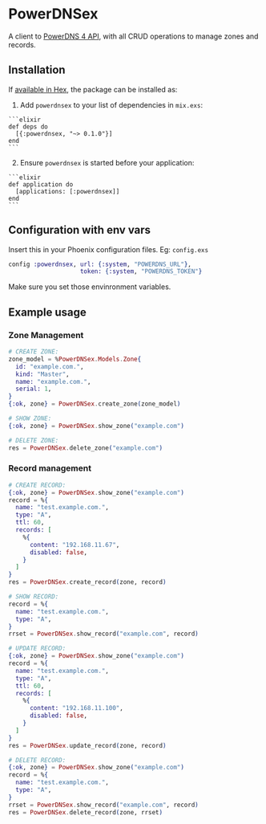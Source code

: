 # PowerDNSex

A client to [PowerDNS 4 API](https://doc.powerdns.com/md/httpapi/README/), with all CRUD operations to manage zones and records.

## Installation

If [available in Hex](https://hex.pm/docs/publish), the package can be installed as:

  1. Add `powerdnsex` to your list of dependencies in `mix.exs`:

    ```elixir
    def deps do
      [{:powerdnsex, "~> 0.1.0"}]
    end
    ```

  2. Ensure `powerdnsex` is started before your application:

    ```elixir
    def application do
      [applications: [:powerdnsex]]
    end
    ```

## Configuration with env vars
Insert this in your Phoenix configuration files. Eg:  `config.exs`
```elixir
config :powerdnsex, url: {:system, "POWERDNS_URL"},
                    token: {:system, "POWERDNS_TOKEN"}
```
Make sure you set those envinronment variables.

## Example usage

### Zone Management

```elixir
# CREATE ZONE:
zone_model = %PowerDNSex.Models.Zone{
  id: "example.com.",
  kind: "Master",
  name: "example.com.",
  serial: 1,
}
{:ok, zone} = PowerDNSex.create_zone(zone_model)

# SHOW ZONE:
{:ok, zone} = PowerDNSex.show_zone("example.com")

# DELETE ZONE:
res = PowerDNSex.delete_zone("example.com")
```


### Record management

```elixir
# CREATE RECORD:
{:ok, zone} = PowerDNSex.show_zone("example.com")
record = %{
  name: "test.example.com.",
  type: "A",
  ttl: 60,
  records: [
    %{
      content: "192.168.11.67",
      disabled: false,
    }
  ]
}
res = PowerDNSex.create_record(zone, record)

# SHOW RECORD:
record = %{
  name: "test.example.com.",
  type: "A",
}
rrset = PowerDNSex.show_record("example.com", record)

# UPDATE RECORD:
{:ok, zone} = PowerDNSex.show_zone("example.com")
record = %{
  name: "test.example.com.",
  type: "A",
  ttl: 60,
  records: [
    %{
      content: "192.168.11.100",
      disabled: false,
    }
  ]
}
res = PowerDNSex.update_record(zone, record)

# DELETE RECORD:
{:ok, zone} = PowerDNSex.show_zone("example.com")
record = %{
  name: "test.example.com.",
  type: "A",
}
rrset = PowerDNSex.show_record("example.com", record)
res = PowerDNSex.delete_record(zone, rrset)
```
